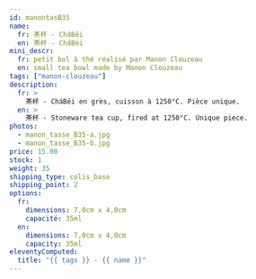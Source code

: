 ```yaml
---
id: manontasB35
name:
  fr: 茶杯 - CháBēi
  en: 茶杯 - CháBēi
mini_descr:
  fr: petit bol à thé réalisé par Manon Clouzeau
  en: small tea bowl made by Manon Clouzeau
tags: ["manon-clouzeau"]
description:
  fr: >
    茶杯 - CháBēi en grès, cuisson à 1250°C. Pièce unique.
  en: >
    茶杯 - Stoneware tea cup, fired at 1250°C. Unique piece.
photos:
  - manon_tasse_B35-a.jpg
  - manon_tasse_B35-b.jpg
price: 15.00
stock: 1
weight: 35
shipping_type: colis_base
shipping_point: 2
options:
  fr:
    dimensions: 7,0cm x 4,0cm
    capacité: 35ml
  en:
    dimensions: 7,0cm x 4,0cm
    capacity: 35ml
eleventyComputed:
  title: "{{ tags }} - {{ name }}"
---
```

